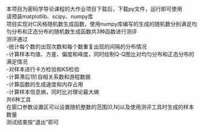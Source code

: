 本项目为密码学导论课程的大作业项目下载后，下载py文件，运行即可使用  
请预装matplotlib、scipy、numpy库  
项目实现对C风格随机数生成函数，使用numpy库编写的生成的随机数分别满足均匀分布和正态分布的随机数生成函数共3种函数进行测评  
测评通过  
-统计每个数的出现次数和每个数重复出现的间隔的分布情况  
-计算样本均值、方差、偏度和峰度，同时绘制Q-Q图比对均匀分布和正态分布的满足情况  
-对样本进行卡方检验和KS检验  
-计算滞后1阶自相关系数和游程数据  
-计算函数的生成速度和内存占用  
-计算样本信息熵，同时比对理论最大熵  
共6种工具  
在窗口参数设置区可以设置随机整数的范围[0,N]以及使用测评工具时生成的样本数量  
测试结束按“退出”即可
